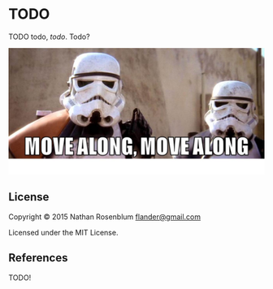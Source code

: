TODO
====

TODO todo, _todo_. Todo?

![move along](move_along.jpg)

## License

Copyright © 2015 Nathan Rosenblum <flander@gmail.com>

Licensed under the MIT License.

## References

TODO!
